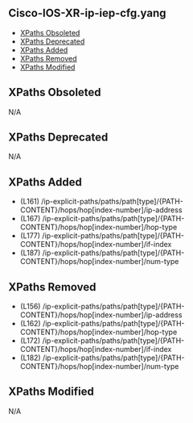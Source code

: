 ## Cisco-IOS-XR-ip-iep-cfg.yang

- [XPaths Obsoleted](#xpaths-obsoleted)
- [XPaths Deprecated](#xpaths-deprecated)
- [XPaths Added](#xpaths-added)
- [XPaths Removed](#xpaths-removed)
- [XPaths Modified](#xpaths-modified)

## XPaths Obsoleted

N/A

## XPaths Deprecated

N/A

## XPaths Added

- (L161)	/ip-explicit-paths/paths/path[type]/{PATH-CONTENT}/hops/hop[index-number]/ip-address
- (L167)	/ip-explicit-paths/paths/path[type]/{PATH-CONTENT}/hops/hop[index-number]/hop-type
- (L177)	/ip-explicit-paths/paths/path[type]/{PATH-CONTENT}/hops/hop[index-number]/if-index
- (L187)	/ip-explicit-paths/paths/path[type]/{PATH-CONTENT}/hops/hop[index-number]/num-type

## XPaths Removed

- (L156)	/ip-explicit-paths/paths/path[type]/{PATH-CONTENT}/hops/hop[index-number]/ip-address
- (L162)	/ip-explicit-paths/paths/path[type]/{PATH-CONTENT}/hops/hop[index-number]/hop-type
- (L172)	/ip-explicit-paths/paths/path[type]/{PATH-CONTENT}/hops/hop[index-number]/if-index
- (L182)	/ip-explicit-paths/paths/path[type]/{PATH-CONTENT}/hops/hop[index-number]/num-type

## XPaths Modified

N/A

